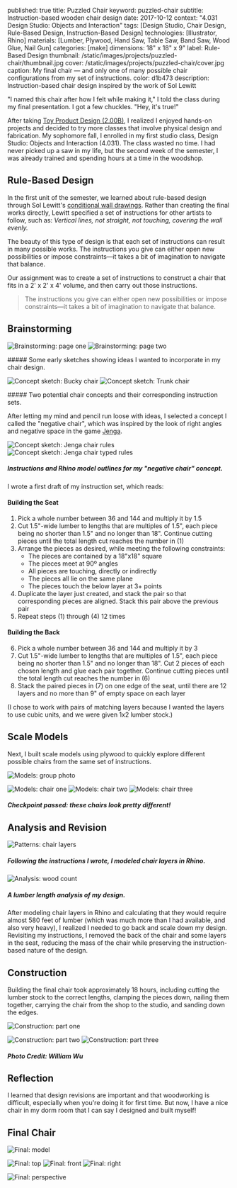 published: true
title: Puzzled Chair
keyword: puzzled-chair
subtitle: Instruction-based wooden chair design
date: 2017-10-12
context: "4.031 Design Studio: Objects and Interaction"
tags: [Design Studio, Chair Design, Rule-Based Design, Instruction-Based Design]
technologies: [Illustrator, Rhino]
materials: [Lumber, Plywood, Hand Saw, Table Saw, Band Saw, Wood Glue, Nail Gun]
categories: [make]
dimensions: 18" x 18" x 9"
label: Rule-Based Design
thumbnail: /static/images/projects/puzzled-chair/thumbnail.jpg
cover: /static/images/projects/puzzled-chair/cover.jpg
caption: My final chair — and only one of many possible chair configurations from my set of instructions.
color: d1b473
description: Instruction-based chair design inspired by the work of Sol Lewitt

"I named this chair after how I felt while making it," I told the class during my final presentation. I got a few chuckles. "Hey, it's true!"

After taking [Toy Product Design (2.00B)](/projects/infection), I realized I enjoyed hands-on projects and decided to try more classes that involve physical design and fabrication. My sophomore fall, I enrolled in my first studio class, Design Studio: Objects and Interaction (4.031). The class wasted no time. I had never picked up a saw in my life, but the second week of the semester, I was already trained and spending hours at a time in the woodshop.

## Rule-Based Design

In the first unit of the semester, we learned about rule-based design through Sol Lewitt's [conditional wall drawings](https://massmoca.org/sol-lewitt/). Rather than creating the final works directly, Lewitt specified a set of instructions for other artists to follow, such as: *Vertical lines, not straight, not touching, covering the wall evenly.*

The beauty of this type of design is that each set of instructions can result in many possible works. The instructions you give can either open new possibilities or impose constraints—it takes a bit of imagination to navigate that balance.

Our assignment was to create a set of instructions to construct a chair that fits in a 2' x 2' x 4' volume, and then carry out those instructions.

> The instructions you give can either open new possibilities or impose constraints—it takes a bit of imagination to navigate that balance.

## Brainstorming

<div class="image-set image-set-two" markdown="1">

![Brainstorming: page one](/static/images/projects/puzzled-chair/brainstorm-1.jpg "Brainstorming: page one")
![Brainstorming: page two](/static/images/projects/puzzled-chair/brainstorm-2.jpg "Brainstorming: page two")

</div>
##### Some early sketches showing ideas I wanted to incorporate in my chair design.
<div class="image-set image-set-two" markdown="1">

![Concept sketch: Bucky chair](/static/images/projects/puzzled-chair/bucky-chair.jpg "Concept sketch: Bucky chair")
![Concept sketch: Trunk chair](/static/images/projects/puzzled-chair/trunk-chair.jpg "Concept sketch: Trunk chair")

</div>
##### Two potential chair concepts and their corresponding instruction sets.

After letting my mind and pencil run loose with ideas, I selected a concept I called the "negative chair", which was inspired by the look of right angles and negative space in the game [Jenga](https://en.wikipedia.org/wiki/Jenga).

<div class="image-set image-set-two" markdown="1">

![Concept sketch: Jenga chair rules](/static/images/projects/puzzled-chair/rules-1.jpg "Concept sketch: Jenga chair rules")
![Concept sketch: Jenga chair typed rules](/static/images/projects/puzzled-chair/rules-2.jpg "Concept sketch: Jenga chair typed rules")

</div>

##### Instructions and Rhino model outlines for my "negative chair" concept.

I wrote a first draft of my instruction set, which reads:

#### Building the Seat
1. Pick a whole number between 36 and 144 and multiply it by 1.5
2. Cut 1.5"-wide lumber to lengths that are multiples of 1.5", each piece being no shorter than 1.5" and no longer than 18". Continue cutting pieces until the total length cut reaches the number in (1)
3. Arrange the pieces as desired, while meeting the following constraints:
	- The pieces are contained by a 18"x18" square
	- The pieces meet at 90º angles
	- All pieces are touching, directly or indirectly
	- The pieces all lie on the same plane
	- The pieces touch the below layer at 3+ points
4. Duplicate the layer just created, and stack the pair so that corresponding pieces are aligned. Stack this pair above the previous pair
5. Repeat steps (1) through (4) 12 times

#### Building the Back
6. Pick a whole number between 36 and 144 and multiply it by 3
7. Cut 1.5"-wide lumber to lengths that are multiples of 1.5", each piece being no shorter than 1.5" and no longer than 18". Cut 2 pieces of each chosen length and glue each pair together. Continue cutting pieces until the total length cut reaches the number in (6)
8. Stack the paired pieces in (7) on one edge of the seat, until there are 12 layers and no more than 9" of empty space on each layer

(I chose to work with pairs of matching layers because I wanted the layers to use cubic units, and we were given 1x2 lumber stock.)

## Scale Models

Next, I built scale models using plywood to quickly explore different possible chairs from the same set of instructions.

<div class="image-set" markdown="1">

![Models: group photo](/static/images/projects/puzzled-chair/models-group.jpg "Models: group photo")

<div class="image-set image-set-three" markdown="1">

![Models: chair one](/static/images/projects/puzzled-chair/model-1.jpg "Models: chair one")
![Models: chair two](/static/images/projects/puzzled-chair/model-2.jpg "Models: chair two")
![Models: chair three](/static/images/projects/puzzled-chair/model-3.jpg "Models: chair three")

</div>

</div>

##### Checkpoint passed: these chairs look pretty different!


## Analysis and Revision

<div class="image-set" markdown="1">

![Patterns: chair layers](/static/images/projects/puzzled-chair/patterns.jpg "Patterns: chair layers")
##### Following the instructions I wrote, I modeled chair layers in Rhino.

![Analysis: wood count](/static/images/projects/puzzled-chair/analysis.png "Analysis: wood count")
##### A lumber length analysis of my design.

</div>

After modeling chair layers in Rhino and calculating that they would require almost 580 feet of lumber (which was much more than I had available, and also very heavy), I realized I needed to go back and scale down my design. Revisiting my instructions, I removed the back of the chair and some layers in the seat, reducing the mass of the chair while preserving the instruction-based nature of the design.

## Construction

Building the final chair took approximately 18 hours, including cutting the lumber stock to the correct lengths, clamping the pieces down, nailing them together, carrying the chair from the shop to the studio, and sanding down the edges.

<div class="image-set" markdown="1">

![Construction: part one](/static/images/projects/puzzled-chair/build-1.jpg "Construction: part one")

<div class="image-set image-set-two" markdown="1">

![Construction: part two](/static/images/projects/puzzled-chair/build-2.jpg "Construction: part two")
![Construction: part three](/static/images/projects/puzzled-chair/build-3.jpg "Construction: part three")

</div>

</div>

##### Photo Credit: William Wu

## Reflection

I learned that design revisions are important and that woodworking is difficult, especially when you're doing it for first time. But now, I have a nice chair in my dorm room that I can say I designed and built myself!

## Final Chair

<div class="image-set" markdown="1">

![Final: model](/static/images/projects/puzzled-chair/final-model.png "Final: model")

<div class="image-set image-set-three" markdown="1">

![Final: top](/static/images/projects/puzzled-chair/final-top.jpg "Final: top")
![Final: front](/static/images/projects/puzzled-chair/final-front.jpg "Final: front")
![Final: right](/static/images/projects/puzzled-chair/final-right.jpg "Final: right")

</div>

![Final: perspective](/static/images/projects/puzzled-chair/final-perspective.jpg "Final: perspective")

</div>


